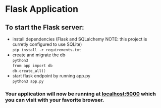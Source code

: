 <h1>Flask Application</h1>

<h2>To start the Flask server:</h2>

<ul>
    <li>install dependencies (Flask and SQLalchemy NOTE: this project is curretly configured to use SQLite)
    <br>
    <code>pip install -r requirements.txt</code>
    <li>create and migrate the db
    <br>
    <code>python3</code>
    <br>
    <code>from app import db</code>
    <br>
    <code>db.create_all()</code>
    <li>start flask endpoint by running app.py
    <br>
     <code>python3 app.py</code>
</ul>

<h3>Your application will now be running at <a href='http://localhost:5000'>localhost:5000</a> which you can visit with your favorite browser.</h3>